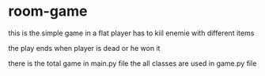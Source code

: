 # room-game

this is the simple game in a flat
player has to kiil enemie with different items

the play ends when player is dead or he won it

there is the total game in main.py file
the all classes are used in game.py file
